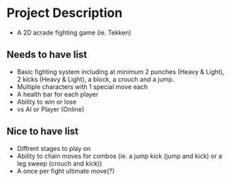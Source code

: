 # Project Description

 - A 2D acrade fighting game (ie. Tekken)

## Needs to have list

 - Basic fighting system including at minimum 2 punches (Heavy & Light), 2 kicks (Heavy & Light), a block, a crouch and a jump.
 - Multiple characters with 1 special move each
 - A health bar for each player
 - Ability to win or lose
 - vs AI or Player (Online)

## Nice to have list

 - Diffrent stages to play on
 - Ability to chain moves for combos (ie. a jump kick (jump and kick) or a leg sweep (crouch and kick))
 - A once per fight ultimate move(?)